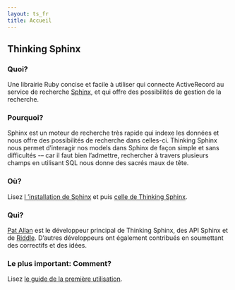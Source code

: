 ```yaml
---
layout: ts_fr
title: Accueil
---
```



Thinking Sphinx
---------------

### Quoi?

Une librairie Ruby concise et facile à utiliser qui connecte
ActiveRecord au service de recherche [Sphinx](http://sphinxsearch.com),
et qui offre des possibilités de gestion de la recherche.

### Pourquoi?

Sphinx est un moteur de recherche très rapide qui indexe les données et
nous offre des possibilités de recherche dans celles-ci. Thinking Sphinx
nous permet d’interagir nos models dans Sphinx de façon simple et sans
difficultés -– car il faut bien l’admettre, rechercher à travers
plusieurs champs en utilisant SQL nous donne des sacrés maux de tête.

### Où?

Lisez [l ’installation de Sphinx](installing_sphinx.html) et puis [celle
de Thinking Sphinx](installing_thinking_sphinx.html).

### Qui?

[Pat Allan](http://freelancing-gods.com) est le développeur principal de
Thinking Sphinx, des API Sphinx et de
[Riddle](http://riddle.freelancing-gods.com). D’autres développeurs ont
également contribués en soumettant des correctifs et des idées.

### Le plus important: Comment?

Lisez [le guide de la première utilisation](quickstart.html).

